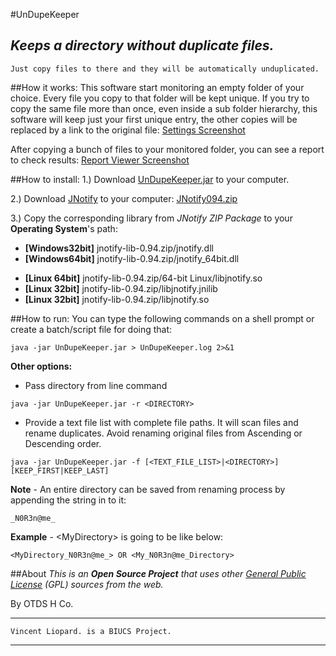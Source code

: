 #UnDupeKeeper

*Keeps a directory without duplicate files.*
--
    Just copy files to there and they will be automatically unduplicated.

##How it works:
This software start monitoring an empty folder of your choice. Every file you copy to that folder will be kept unique. If you try to copy the same file more than once, even inside a sub folder hierarchy, this software will keep just your first unique entry, the other copies will be replaced by a link to the original file: [Settings Screenshot](https://github.com/vliopard/UnDupeKeeper/raw/master/undupekeeper1.png)

After copying a bunch of files to your monitored folder, you can see a report to check results: [Report Viewer Screenshot](https://github.com/vliopard/UnDupeKeeper/raw/master/undupekeeper2.png)

##How to install:
1.) Download [UnDupeKeeper.jar](https://github.com/vliopard/UnDupeKeeper/blob/master/UnDupeKeeper.jar?raw=true) to your computer. 

2.) Download [JNotify](http://jnotify.sourceforge.net/) to your computer: [JNotify094.zip](http://sourceforge.net/projects/jnotify/files/jnotify/jnotify-0.94/jnotify-lib-0.94.zip/download)

3.) Copy the corresponding library from *JNotify ZIP Package* to your **Operating System**'s path:

* **[Windows32bit]** jnotify-lib-0.94.zip/jnotify.dll
* **[Windows64bit]** jnotify-lib-0.94.zip/jnotify_64bit.dll
- **[Linux 64bit]** jnotify-lib-0.94.zip/64-bit Linux/libjnotify.so
- **[Linux 32bit]** jnotify-lib-0.94.zip/libjnotify.jnilib
- **[Linux 32bit]** jnotify-lib-0.94.zip/libjnotify.so

##How to run:
You can type the following commands on a shell prompt or create a batch/script file for doing that:

```
java -jar UnDupeKeeper.jar > UnDupeKeeper.log 2>&1
```

**Other options:**

- Pass directory from line command

```
java -jar UnDupeKeeper.jar -r <DIRECTORY>
```

- Provide a text file list with complete file paths. It will scan files and rename duplicates. Avoid renaming original files from Ascending or Descending order.

```
java -jar UnDupeKeeper.jar -f [<TEXT_FILE_LIST>|<DIRECTORY>] [KEEP_FIRST|KEEP_LAST]
```

**Note** - An entire directory can be saved from renaming process by appending the string in to it:

```
_N0R3n@me_
```

**Example** - \<MyDirectory\> is going to be like below:

```
<MyDirectory_N0R3n@me_> OR <My_N0R3n@me_Directory>
```

##About
*This is an* ***Open Source Project*** *that uses other [General Public License](http://www.gnu.org/copyleft/gpl.html) (GPL) sources from the web.*

By OTDS H Co.
___
    Vincent Liopard. is a BIUCS Project.
___
